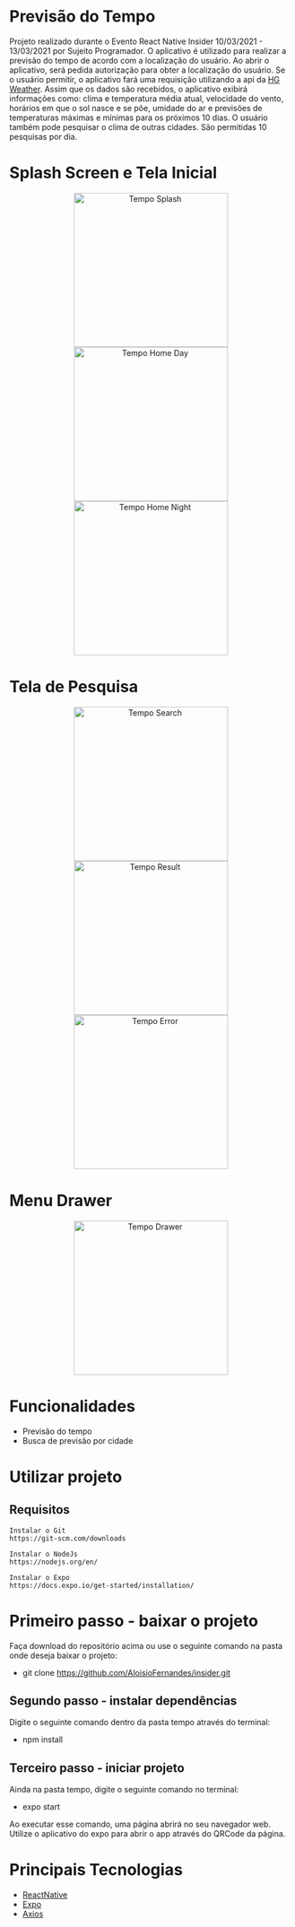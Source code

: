 # Previsão do Tempo
Projeto realizado durante o Evento React Native Insider 10/03/2021 - 13/03/2021 por Sujeito Programador. O aplicativo é utilizado para realizar a previsão do tempo de acordo com a localização do usuário. Ao abrir o aplicativo, será pedida autorização para obter a localização do usuário. Se o usuário permitir, o aplicativo fará uma requisição utilizando a api da [HG Weather](https://console.hgbrasil.com/documentation/weather). Assim que os dados são recebidos, o aplicativo exibirá informações como: clima e temperatura média atual, velocidade do vento, horários em que o sol nasce e se põe, umidade do ar e previsões de temperaturas máximas e mínimas para os próximos 10 dias. O usuário também pode pesquisar o clima de outras cidades. São permitidas 10 pesquisas por dia. 

# Splash Screen e Tela Inicial
<p align="center">
  <img align="center" src="../.github/Tempo Splash.png" alt="Tempo Splash" width="275" border="0">
  <img align="center" src="../.github/Tempo Home Day.png" alt="Tempo Home Day" width="275" border="0">
  <img align="center" src="../.github/Tempo Home Night.png" alt="Tempo Home Night" width="275" border="0">
</p>

# Tela de Pesquisa
<p align="center">
  <img align="center" src="../.github/Tempo Search.png" alt="Tempo Search" width="275" border="0">
  <img align="center" src="../.github/Tempo Result.png" alt="Tempo Result" width="275" border="0">
  <img align="center" src="../.github/Tempo Error.png" alt="Tempo Error" width="275" border="0">
</p>

# Menu Drawer
<p align="center">
  <img align="center" src="../.github/Tempo Drawer.png" alt="Tempo Drawer" width="275" border="0">
</p>

# Funcionalidades
 - Previsão do tempo
 - Busca de previsão por cidade

# Utilizar projeto
## Requisitos
    Instalar o Git
    https://git-scm.com/downloads

    Instalar o NodeJs
    https://nodejs.org/en/

    Instalar o Expo
    https://docs.expo.io/get-started/installation/
# Primeiro passo - baixar o projeto
Faça download do repositório acima ou use o seguinte comando na pasta onde deseja baixar o projeto:
 - git clone https://github.com/AloisioFernandes/insider.git

## Segundo passo - instalar dependências
Digite o seguinte comando dentro da pasta tempo através do terminal:
 - npm install

## Terceiro passo - iniciar projeto
Ainda na pasta tempo, digite o seguinte comando no terminal:
 - expo start

Ao executar esse comando, uma página abrirá no seu navegador web. Utilize o aplicativo do expo para abrir o app através do QRCode da página.
# Principais Tecnologias
 - [ReactNative](https://reactnative.dev/)
 - [Expo](https://docs.expo.io/)
 - [Axios](https://github.com/axios/axios)